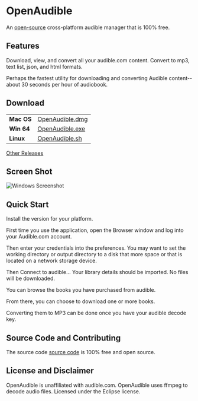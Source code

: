 # OpenAudible
An [open-source](https://github.com/openaudible/openaudible) cross-platform audible manager that is 100% free.

## Features
Download, view, and convert all your audible.com content. Convert to mp3, text list, json, and html formats.

Perhaps the fastest utility for downloading and converting Audible content-- about 30 seconds per hour of audiobook.

## Download

|         |           |
|:----------|:------------------|
| **Mac OS**   | [OpenAudible.dmg](https://github.com/openaudible/openaudible/releases/download/v0.9.4/OpenAudible_macos_0_9_4.dmg) |
| **Win 64**   | [OpenAudible.exe](https://github.com/openaudible/openaudible/releases/download/v0.9.4/OpenAudible_windows-x64_0_9_4.exe) |
| **Linux**    | [OpenAudible.sh](https://github.com/openaudible/openaudible/releases/download/v0.9.4/OpenAudible_unix_0_9_4.sh) |


[Other Releases](https://github.com/openaudible/openaudible/releases/latest)


## Screen Shot
![Windows Screenshot](https://openaudible.github.io/images/open_audible_win.png)

## Quick Start
Install the version for your platform.

First time you use the application, open the Browser window and log into your Audible.com account.

Then enter your credentials into the preferences.
You may want to set the working directory or output directory to a disk that more space or that is located on a network storage device.

Then Connect to audible... Your library details should be imported. No files will be downloaded.

You can browse the books you have purchased from audible.

From there, you can choose to download one or more books.

Converting them to MP3 can be done once you have your audible decode key.

## Source Code and Contributing
The source code [source code](https://github.com/openaudible/openaudible) is 100% free and open source.

## License and Disclaimer
OpenAudible is unaffiliated with audible.com.
OpenAudible uses ffmpeg to decode audio files.
Licensed under the Eclipse license.
